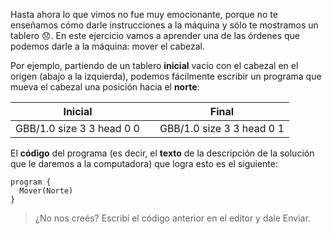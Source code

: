Hasta ahora lo que vimos no fue muy emocionante, porque no te enseñamos cómo darle instrucciones a la máquina y sólo te mostramos un tablero :disappointed:. En este ejercicio vamos a aprender una de las órdenes que podemos darle a la máquina: mover el cabezal.

Por ejemplo, partiendo de un tablero **inicial** vacío con el cabezal en el origen (abajo a la izquierda), podemos fácilmente escribir un programa que mueva el cabezal una posición hacia el **norte**:

<table class= "table" style="width:100%">
  <thead>
  <tr>
    <th style="text-align: center">Inicial</th>
    <th style="text-align: center"></th> 
    <th style="text-align: center">Final</th>
  </tr>
  </thead>
  <tbody>
  <tr>
    <td style="text-align: center">  
      <gs-board>
        GBB/1.0
        size 3 3
        head 0 0
      </gs-board>
    </td>
    <td style="text-align: center"><i class="fa fa-arrow-right"></i></td> 
    <td style="text-align: center">
      <gs-board>
        GBB/1.0
        size 3 3
        head 0 1
      </gs-board>
    </td>
  </tr>
  <tbody>
</table>

El **código** del programa (es decir, el **texto** de la descripción de la solución que le daremos a la computadora) que logra esto es el siguiente:

```gobstones
program {
  Mover(Norte)
}
```

> ¿No nos creés? Escribí el código anterior en el editor y dale Enviar.